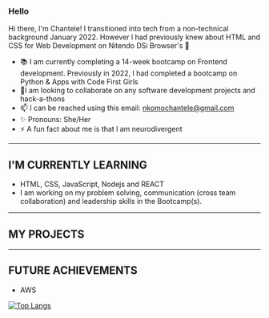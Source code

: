 <h3> Hello </h3>

Hi there, I'm Chantele! I transitioned into tech from a non-technical background January 2022. However l had previously knew about HTML and CSS for Web Development on Nitendo DSi Browser's 👋

- 📚 I am currently completing a 14-week bootcamp on Frontend development. Previously in 2022, l had completed a bootcamp on Python & Apps with Code First Girls 
- 👯I am looking to collaborate on any software development projects and hack-a-thons
- 📫 I can be reached using this email: nkomochantele@gmail.com
- ✨ Pronouns: She/Her
- ⚡ A fun fact about me is that l am neurodivergent

----------------------
I'M CURRENTLY LEARNING 
----------------------

- HTML, CSS, JavaScript, Nodejs and REACT
- I am working on my problem solving, communication (cross team collaboration) and leadership skills in the Bootcamp(s). 

----------------------
MY PROJECTS
----------------------


----------------------
FUTURE ACHIEVEMENTS
----------------------

- AWS


[![Top Langs](https://github-readme-stats.vercel.app/api/top-langs/?username=nkomoo&layout=compact)](https://github.com/nkomoo)
